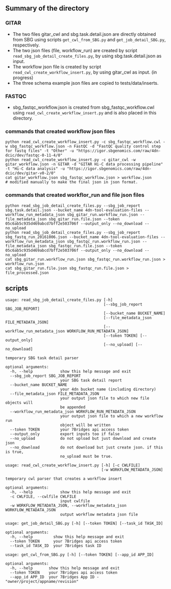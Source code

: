 ## Summary of the directory
### GITAR
* The two files gitar_cwl and sbg.task.detail.json are directly obtained from SBG using scripts `get_cwl_from_SBG.py` and `get_job_detail_SBG.py`, respectively.
* The two json files (file, workflow_run) are created by script `read_sbg_job_detail_create_files.py`, by using sbg.task.detail.json as input. 
* The workflow json file is created by script `read_cwl_create_workflow_insert.py`, by using gitar_cwl as input. (in progress)
* The three schema example json files are copied to tests/data/inserts.


### FASTQC
* sbg_fastqc_workflow.json is created from sbg_fastqc_workflow.cwl using `read_cwl_create_workflow_insert.py` and is also placed in this directory.


### commands that created workflow json files
```
python read_cwl_create_workflow_insert.py -c sbg_fastqc_workflow.cwl -w sbg_fastqc_workflow.json -n FastQC -d "FastQC quality control step for fastq files" -t "Other" -u "https://igor.sbgenomics.com/raw/4dn-dcic/dev/fastqc-0-11-4/0"
python read_cwl_create_workflow_insert.py -c gitar_cwl -w gitar_workflow.json -n GITAR -d "GITAR Hi-C data processing pipeline" -t "Hi-C data analysis" -u "https://igor.sbgenomics.com/raw/4dn-dcic/dev/gitar-v0-2/0"
cat gitar_workflow.json sbg_fastqc_workflow.json > workflow.json
# modified manually to make the final json in json format.
```


### commands that created workflor_run and file json files
```
python read_sbg_job_detail_create_files.py --sbg_job_report sbg.task.detail.json --bucket_name 4dn-tool-evaluation-files --workflow_run_metadata_json sbg_gitar_run.workflow_run.json --file_metadata_json sbg_gitar_run.file.json --token 05c6ab5c935d469abcd7bff2e503706f --output_only --no_download --no_upload
python read_sbg_job_detail_create_files.py --sbg_job_report sbg_fastq_run_20161006.json --bucket_name 4dn-tool-evaluation-files --workflow_run_metadata_json sbg_fastqc_run.workflow_run.json --file_metadata_json sbg_fastqc_run.file.json --token 05c6ab5c935d469abcd7bff2e503706f --output_only --no_download --no_upload
cat sbg_gitar_run.workflow_run.json sbg_fastqc_run.workflow_run.json > workflow_run.json
cat sbg_gitar_run.file.json sbg_fastqc_run.file.json > file_processed.json
```



## scripts
```
usage: read_sbg_job_detail_create_files.py [-h]
                                           [--sbg_job_report SBG_JOB_REPORT]
                                           [--bucket_name BUCKET_NAME]
                                           [--file_metadata_json FILE_METADATA_JSON]
                                           [--workflow_run_metadata_json WORKFLOW_RUN_METADATA_JSON]
                                           [--token TOKEN] [--output_only]
                                           [--no_upload] [--no_download]

temporary SBG task detail parser

optional arguments:
  -h, --help            show this help message and exit
  --sbg_job_report SBG_JOB_REPORT
                        your SBG task detail report
  --bucket_name BUCKET_NAME
                        your 4dn bucket name (including directory)
  --file_metadata_json FILE_METADATA_JSON
                        your output json file to which new file objects will
                        be appended
  --workflow_run_metadata_json WORKFLOW_RUN_METADATA_JSON
                        your output json file to which a new workflow run
                        object will be written
  --token TOKEN         your 7Bridges api access token
  --output_only         export inputs too if false
  --no_upload           do not upload but just download and create json
  --no_download         do not download but just create json. if this is true,
                        no_upload must be true.
```

```
usage: read_cwl_create_workflow_insert.py [-h] [-c CWLFILE]
                                          [-w WORKFLOW_METADATA_JSON]

temporary cwl parser that creates a workflow insert

optional arguments:
  -h, --help            show this help message and exit
  -c CWLFILE, --cwlfile CWLFILE
                        input cwlfile
  -w WORKFLOW_METADATA_JSON, --workflow_metadata_json WORKFLOW_METADATA_JSON
                        output workflow metadata json file
```

```
usage: get_job_detail_SBG.py [-h] [--token TOKEN] [--task_id TASK_ID]

optional arguments:
  -h, --help         show this help message and exit
  --token TOKEN      your 7Bridges api access token
  --task_id TASK_ID  your 7Bridges task ID
```

```
usage: get_cwl_from_SBG.py [-h] [--token TOKEN] [--app_id APP_ID]

optional arguments:
  -h, --help       show this help message and exit
  --token TOKEN    your 7Bridges api access token
  --app_id APP_ID  your 7Bridges App ID - "owner/project/appname/revision"
```

